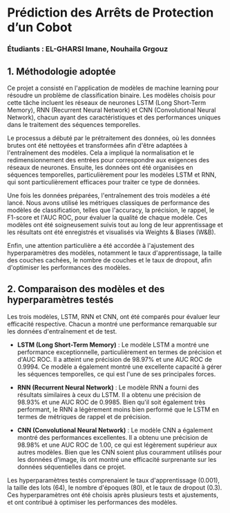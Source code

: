 # Prédiction des Arrêts de Protection d’un Cobot

### Étudiants : EL-GHARSI Imane, Nouhaila Grgouz

## 1. Méthodologie adoptée

Ce projet a consisté en l'application de modèles de machine learning pour résoudre un problème de classification binaire. Les modèles choisis pour cette tâche incluent les réseaux de neurones LSTM (Long Short-Term Memory), RNN (Recurrent Neural Network) et CNN (Convolutional Neural Network), chacun ayant des caractéristiques et des performances uniques dans le traitement des séquences temporelles.

Le processus a débuté par le prétraitement des données, où les données brutes ont été nettoyées et transformées afin d'être adaptées à l'entraînement des modèles. Cela a impliqué la normalisation et le redimensionnement des entrées pour correspondre aux exigences des réseaux de neurones. Ensuite, les données ont été organisées en séquences temporelles, particulièrement pour les modèles LSTM et RNN, qui sont particulièrement efficaces pour traiter ce type de données.

Une fois les données préparées, l'entraînement des trois modèles a été lancé. Nous avons utilisé les métriques classiques de performance des modèles de classification, telles que l'accuracy, la précision, le rappel, le F1-score et l'AUC ROC, pour évaluer la qualité de chaque modèle. Ces modèles ont été soigneusement suivis tout au long de leur apprentissage et les résultats ont été enregistrés et visualisés via Weights & Biases (W&B).

Enfin, une attention particulière a été accordée à l'ajustement des hyperparamètres des modèles, notamment le taux d'apprentissage, la taille des couches cachées, le nombre de couches et le taux de dropout, afin d'optimiser les performances des modèles.

## 2. Comparaison des modèles et des hyperparamètres testés

Les trois modèles, LSTM, RNN et CNN, ont été comparés pour évaluer leur efficacité respective. Chacun a montré une performance remarquable sur les données d'entraînement et de test.

- **LSTM (Long Short-Term Memory)** : Le modèle LSTM a montré une performance exceptionnelle, particulièrement en termes de précision et d'AUC ROC. Il a atteint une précision de 98.97% et une AUC ROC de 0.9994. Ce modèle a également montré une excellente capacité à gérer les séquences temporelles, ce qui est l'une de ses principales forces.

- **RNN (Recurrent Neural Network)** : Le modèle RNN a fourni des résultats similaires à ceux du LSTM. Il a obtenu une précision de 98.93% et une AUC ROC de 0.9985. Bien qu'il soit également très performant, le RNN a légèrement moins bien performé que le LSTM en termes de métriques de rappel et de précision.

- **CNN (Convolutional Neural Network)** : Le modèle CNN a également montré des performances excellentes. Il a obtenu une précision de 98.98% et une AUC ROC de 1.00, ce qui est légèrement supérieur aux autres modèles. Bien que les CNN soient plus couramment utilisés pour les données d'image, ils ont montré une efficacité surprenante sur les données séquentielles dans ce projet.

Les hyperparamètres testés comprenaient le taux d'apprentissage (0.001), la taille des lots (64), le nombre d'époques (80), et le taux de dropout (0.3). Ces hyperparamètres ont été choisis après plusieurs tests et ajustements, et ont contribué à optimiser les performances des modèles.

